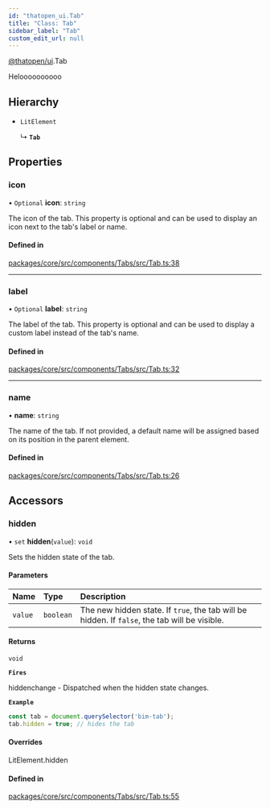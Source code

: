 ```yaml
---
id: "thatopen_ui.Tab"
title: "Class: Tab"
sidebar_label: "Tab"
custom_edit_url: null
---
```


[@thatopen/ui](../modules/thatopen_ui.md).Tab

Heloooooooooo

## Hierarchy

- `LitElement`

  ↳ **`Tab`**

## Properties

### icon

• `Optional` **icon**: `string`

The icon of the tab. This property is optional and can be used to display an icon next to the tab's label or name.

#### Defined in

[packages/core/src/components/Tabs/src/Tab.ts:38](https://github.com/ThatOpen/engine_ui-components//blob/13aa680/packages/core/src/components/Tabs/src/Tab.ts#L38)

___

### label

• `Optional` **label**: `string`

The label of the tab. This property is optional and can be used to display a custom label instead of the tab's name.

#### Defined in

[packages/core/src/components/Tabs/src/Tab.ts:32](https://github.com/ThatOpen/engine_ui-components//blob/13aa680/packages/core/src/components/Tabs/src/Tab.ts#L32)

___

### name

• **name**: `string`

The name of the tab. If not provided, a default name will be assigned based on its position in the parent element.

#### Defined in

[packages/core/src/components/Tabs/src/Tab.ts:26](https://github.com/ThatOpen/engine_ui-components//blob/13aa680/packages/core/src/components/Tabs/src/Tab.ts#L26)

## Accessors

### hidden

• `set` **hidden**(`value`): `void`

Sets the hidden state of the tab.

#### Parameters

| Name | Type | Description |
| :------ | :------ | :------ |
| `value` | `boolean` | The new hidden state. If `true`, the tab will be hidden. If `false`, the tab will be visible. |

#### Returns

`void`

**`Fires`**

hiddenchange - Dispatched when the hidden state changes.

**`Example`**

```typescript
const tab = document.querySelector('bim-tab');
tab.hidden = true; // hides the tab
```

#### Overrides

LitElement.hidden

#### Defined in

[packages/core/src/components/Tabs/src/Tab.ts:55](https://github.com/ThatOpen/engine_ui-components//blob/13aa680/packages/core/src/components/Tabs/src/Tab.ts#L55)
